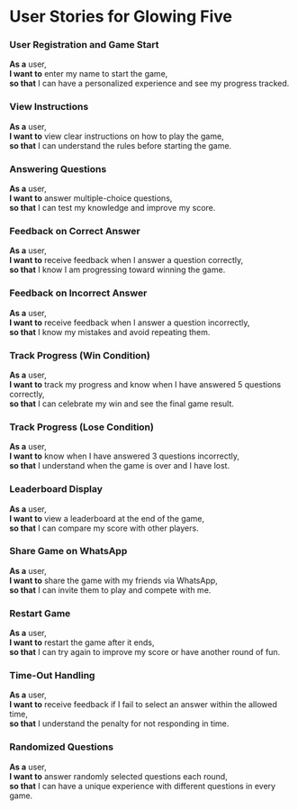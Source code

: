 # User Stories for **Glowing Five**

### User Registration and Game Start
**As a** user,  
**I want to** enter my name to start the game,  
**so that** I can have a personalized experience and see my progress tracked.

### View Instructions
**As a** user,  
**I want to** view clear instructions on how to play the game,  
**so that** I can understand the rules before starting the game.

### Answering Questions
**As a** user,  
**I want to** answer multiple-choice questions,  
**so that** I can test my knowledge and improve my score.

### Feedback on Correct Answer
**As a** user,  
**I want to** receive feedback when I answer a question correctly,  
**so that** I know I am progressing toward winning the game.

### Feedback on Incorrect Answer
**As a** user,  
**I want to** receive feedback when I answer a question incorrectly,  
**so that** I know my mistakes and avoid repeating them.

### Track Progress (Win Condition)
**As a** user,  
**I want to** track my progress and know when I have answered 5 questions correctly,  
**so that** I can celebrate my win and see the final game result.

### Track Progress (Lose Condition)
**As a** user,  
**I want to** know when I have answered 3 questions incorrectly,  
**so that** I understand when the game is over and I have lost.

### Leaderboard Display
**As a** user,  
**I want to** view a leaderboard at the end of the game,  
**so that** I can compare my score with other players.

### Share Game on WhatsApp
**As a** user,  
**I want to** share the game with my friends via WhatsApp,  
**so that** I can invite them to play and compete with me.

### Restart Game
**As a** user,  
**I want to** restart the game after it ends,  
**so that** I can try again to improve my score or have another round of fun.

### Time-Out Handling
**As a** user,  
**I want to** receive feedback if I fail to select an answer within the allowed time,  
**so that** I understand the penalty for not responding in time.

### Randomized Questions
**As a** user,  
**I want to** answer randomly selected questions each round,  
**so that** I can have a unique experience with different questions in every game.
